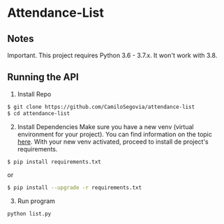 # Attendance-List

## Notes
Important. This project requires Python 3.6 - 3.7.x. It won't work with 3.8.


## Running the API
1. Install Repo
```bash
$ git clone https://github.com/CamiloSegovia/attendance-list
$ cd attendance-list
```

2. Install Dependencies
Make sure you have a new venv (virtual environment for your project). You can find information on the topic [here](https://uoa-eresearch.github.io/eresearch-cookbook/recipe/2014/11/26/python-virtual-env/).
With your new venv activated, proceed to install de project's requirements.
```bash
$ pip install requirements.txt
```

or

```bash
$ pip install --upgrade -r requirements.txt
```


3. Run program
```bash
python list.py
```